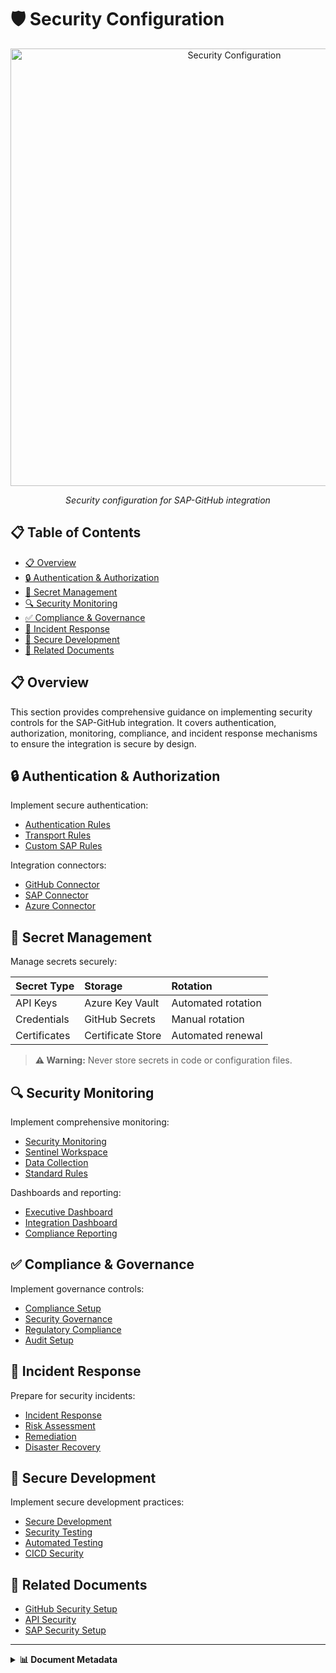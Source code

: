 # 🛡️ Security Configuration

<div align="center">
  
  <img src="../../../assets/images/devsecops/security-components.svg" alt="Security Configuration" width="700">
  
  *Security configuration for SAP-GitHub integration*
</div>

## 📋 Table of Contents

- [📋 Overview](#-overview)
- [🔒 Authentication & Authorization](#-authentication--authorization)
- [🔐 Secret Management](#-secret-management)
- [🔍 Security Monitoring](#-security-monitoring)
- [✅ Compliance & Governance](#-compliance--governance)
- [🚨 Incident Response](#-incident-response)
- [🔐 Secure Development](#-secure-development)
- [🔗 Related Documents](#-related-documents)

## 📋 Overview

This section provides comprehensive guidance on implementing security controls for the SAP-GitHub integration. It covers authentication, authorization, monitoring, compliance, and incident response mechanisms to ensure the integration is secure by design.

## 🔒 Authentication & Authorization

Implement secure authentication:

- [Authentication Rules](./auth-rules.md)
- [Transport Rules](./transport-rules.md)
- [Custom SAP Rules](./custom-sap-rules.md)

Integration connectors:

- [GitHub Connector](./github-connector.md)
- [SAP Connector](./sap-connector.md)
- [Azure Connector](./azure-connector.md)

## 🔐 Secret Management

Manage secrets securely:

| Secret Type | Storage | Rotation |
|:------------|:--------|:---------|
| API Keys | Azure Key Vault | Automated rotation |
| Credentials | GitHub Secrets | Manual rotation |
| Certificates | Certificate Store | Automated renewal |

> **⚠️ Warning:** Never store secrets in code or configuration files.

## 🔍 Security Monitoring

Implement comprehensive monitoring:

- [Security Monitoring](./security-monitoring.md)
- [Sentinel Workspace](./sentinel-workspace.md)
- [Data Collection](./data-collection.md)
- [Standard Rules](./standard-rules.md)

Dashboards and reporting:

- [Executive Dashboard](./executive-dashboard.md)
- [Integration Dashboard](./integration-dashboard.md)
- [Compliance Reporting](./compliance-reporting.md)

## ✅ Compliance & Governance

Implement governance controls:

- [Compliance Setup](./compliance-setup.md)
- [Security Governance](./security-governance.md)
- [Regulatory Compliance](./regulatory-compliance.md)
- [Audit Setup](./audit-setup.md)

## 🚨 Incident Response

Prepare for security incidents:

- [Incident Response](./incident-response.md)
- [Risk Assessment](./risk-assessment.md)
- [Remediation](./remediation.md)
- [Disaster Recovery](./disaster-recovery.md)

## 🔐 Secure Development

Implement secure development practices:

- [Secure Development](./secure-development.md)
- [Security Testing](./security-testing.md)
- [Automated Testing](./automated-testing.md)
- [CICD Security](./cicd-security.md)

## 🔗 Related Documents

- [GitHub Security Setup](../github-setup/repository-security.md)
- [API Security](../apim-setup/authentication.md)
- [SAP Security Setup](../sap-setup/security-practices.md)

---

<details>
<summary><strong>📊 Document Metadata</strong></summary>

- **Last Updated:** 2025-04-07
- **Author:** SAP-GitHub Integration Team
- **Version:** 1.0.0
- **Status:** Published
</details>
